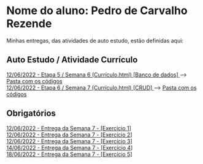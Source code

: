 # Nome do aluno: Pedro de Carvalho Rezende
Minhas entregas, das atividades de auto estudo, estão definidas aqui:
## Auto Estudo / Atividade Currículo
<a href="https://rezende00.github.io/Pedro-Rezende/Organiza%C3%A7%C3%A3o%20das%20Semanas/03_AUT_EST_ENTREGA/Semana%205/curriculo.html"> 12/06/2022 - Etapa 5 / Semana 6 (Currículo.html) [Banco de dados] </a> --> <a href="https://github.com/Rezende00/Pedro-Rezende/tree/main/Organiza%C3%A7%C3%A3o%20das%20Semanas/03_AUT_EST_ENTREGA/Semana%206"> Pasta com os códigos </a> <br>
<a href="https://rezende00.github.io/Pedro-Rezende/Organiza%C3%A7%C3%A3o%20das%20Semanas/03_AUT_EST_ENTREGA/Semana%207/"> 12/06/2022 - Etapa 6 / Semana 7 (Currículo.html) [CRUD] </a> --> <a href="https://github.com/Rezende00/Pedro-Rezende/tree/main/Organiza%C3%A7%C3%A3o%20das%20Semanas/03_AUT_EST_ENTREGA/Semana%206"> Pasta com os códigos </a> <br>
## Obrigatórios
<a href="https://rezende00.github.io/Pedro-Rezende/Organiza%C3%A7%C3%A3o%20das%20Semanas/04_AUT_EST_EX_OBRIGATORIOS/Semana%207/ex_1.html"> 12/06/2022 - Entrega da Semana 7 - [Exercício 1] </a>
<br>
<a href="https://rezende00.github.io/Pedro-Rezende/Organiza%C3%A7%C3%A3o%20das%20Semanas/04_AUT_EST_EX_OBRIGATORIOS/Semana%207/ex_2.html"> 12/06/2022 - Entrega da Semana 7 - [Exercício 2] </a>
<br>
<a href="https://rezende00.github.io/Pedro-Rezende/Organiza%C3%A7%C3%A3o%20das%20Semanas/04_AUT_EST_EX_OBRIGATORIOS/Semana%207/ex_3.html"> 12/06/2022 - Entrega da Semana 7 - [Exercício 3] </a>
<br>
<a href="https://rezende00.github.io/Pedro-Rezende/Organiza%C3%A7%C3%A3o%20das%20Semanas/04_AUT_EST_EX_OBRIGATORIOS/Semana%207/ex_4.html"> 14/06/2022 - Entrega da Semana 7 - [Exercício 4] </a>
<br>
<a href="https://rezende00.github.io/Pedro-Rezende/Organiza%C3%A7%C3%A3o%20das%20Semanas/04_AUT_EST_EX_OBRIGATORIOS/Semana%207/ex_5.html"> 18/06/2022 - Entrega da Semana 7 - [Exercício 5] </a>
